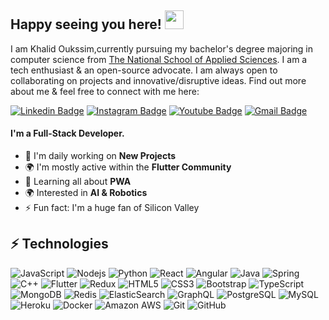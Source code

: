 ## Happy seeing you here! <img src="https://raw.githubusercontent.com/aemmadi/aemmadi/master/wave.gif" width="30px">

I am Khalid Oukssim,currently pursuing my bachelor's degree majoring in computer science from [The National School of Applied Sciences](http://www.ensa-agadir.ac.ma/). I am a tech enthusiast & an open-source advocate. I am always open to collaborating on projects and innovative/disruptive ideas. Find out more about me & feel free to connect with me here:

[![Linkedin Badge](https://img.shields.io/badge/-khalidOukssim-blue?style=flat-square&logo=Linkedin&logoColor=white&link=https://www.linkedin.com/in/khalid-oukssim/)](https://www.linkedin.com/in/khalid-oukssim/)
[![Instagram Badge](https://img.shields.io/badge/-itskhalidev-purple?style=flat-square&logo=instagram&logoColor=white&link=https://instagram.com/itskhalidev/)](https://instagram.com/itskhalidev)
[![Youtube Badge](https://img.shields.io/badge/-KhalidOukssim-darkred?style=flat-square&logo=youtube&logoColor=white&link=https://www.youtube.com/channel/UCvJJUdsXi_WNoMqfYDcigxg)](https://www.youtube.com/channel/UCvJJUdsXi_WNoMqfYDcigxg)
[![Gmail Badge](https://img.shields.io/badge/-khalid.oukssim@gmail.com-c14438?style=flat-square&logo=Gmail&logoColor=white&link=mailto:khalid.oukssim@gmail.com)](mailto:khalid.oukssim@gmail.com)

#### I'm a Full-Stack Developer.

- 🏢 I'm daily working on **New Projects**
- 🌍 I'm mostly active within the **Flutter Community**
- 🌱 Learning all about **PWA**
- 🌍 Interested in **AI & Robotics**
- ⚡️ Fun fact: I'm a huge fan of Silicon Valley

## ⚡ Technologies

![JavaScript](https://img.shields.io/badge/-JavaScript-black?style=flat-square&logo=javascript)
![Nodejs](https://img.shields.io/badge/-Nodejs-black?style=flat-square&logo=Node.js)
![Python](https://img.shields.io/badge/-Python-black?style=flat-square&logo=Python)
![React](https://img.shields.io/badge/-React-black?style=flat-square&logo=react)
![Angular](https://img.shields.io/badge/-angular-red?style=flat-square&logo=angular)
![Java](https://img.shields.io/badge/-java-E34A86?style=flat-square&logo=java)
![Spring](https://img.shields.io/badge/-spring-green?style=flat-square&logo=spring)
![C++](https://img.shields.io/badge/-C++-00599C?style=flat-square&logo=c)
![Flutter](https://img.shields.io/badge/-flutter-blue?style=flat-square&logo=flutter)
![Redux](https://img.shields.io/badge/-redux-purple?style=flat-square&logo=redux)
![HTML5](https://img.shields.io/badge/-HTML5-E34F26?style=flat-square&logo=html5&logoColor=white)
![CSS3](https://img.shields.io/badge/-CSS3-1572B6?style=flat-square&logo=css3)
![Bootstrap](https://img.shields.io/badge/-Bootstrap-563D7C?style=flat-square&logo=bootstrap)
![TypeScript](https://img.shields.io/badge/-TypeScript-007ACC?style=flat-square&logo=typescript)
![MongoDB](https://img.shields.io/badge/-MongoDB-black?style=flat-square&logo=mongodb)
![Redis](https://img.shields.io/badge/-Redis-black?style=flat-square&logo=Redis)
![ElasticSearch](https://img.shields.io/badge/-ElasticSearch-005571?style=flat-square&logo=elasticsearch)
![GraphQL](https://img.shields.io/badge/-GraphQL-E10098?style=flat-square&logo=graphql)
![PostgreSQL](https://img.shields.io/badge/-PostgreSQL-336791?style=flat-square&logo=postgresql)
![MySQL](https://img.shields.io/badge/-MySQL-black?style=flat-square&logo=mysql)
![Heroku](https://img.shields.io/badge/-Heroku-430098?style=flat-square&logo=heroku)
![Docker](https://img.shields.io/badge/-Docker-black?style=flat-square&logo=docker)
![Amazon AWS](https://img.shields.io/badge/Amazon%20AWS-232F3E?style=flat-square&logo=amazon-aws)
![Git](https://img.shields.io/badge/-Git-black?style=flat-square&logo=git)
![GitHub](https://img.shields.io/badge/-GitHub-181717?style=flat-square&logo=github)



